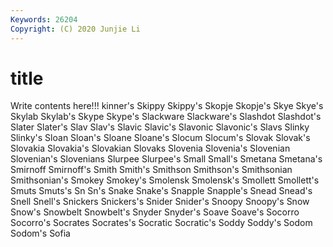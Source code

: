 ```yaml
---
Keywords: 26204
Copyright: (C) 2020 Junjie Li
---
```


# title

Write contents here!!!
kinner's 
Skippy 
Skippy's
Skopje 
Skopje's 
Skye 
Skye's 
Skylab 
Skylab's 
Skype 
Skype's 
Slackware 
Slackware's
Slashdot 
Slashdot's 
Slater 
Slater's 
Slav 
Slav's 
Slavic 
Slavic's 
Slavonic 
Slavonic's
Slavs 
Slinky 
Slinky's 
Sloan 
Sloan's 
Sloane 
Sloane's 
Slocum 
Slocum's 
Slovak
Slovak's 
Slovakia 
Slovakia's 
Slovakian 
Slovaks 
Slovenia 
Slovenia's 
Slovenian 
Slovenian's 
Slovenians
Slurpee 
Slurpee's 
Small 
Small's 
Smetana 
Smetana's 
Smirnoff 
Smirnoff's 
Smith 
Smith's
Smithson 
Smithson's 
Smithsonian 
Smithsonian's 
Smokey 
Smokey's 
Smolensk 
Smolensk's 
Smollett 
Smollett's
Smuts 
Smuts's 
Sn 
Sn's 
Snake 
Snake's 
Snapple 
Snapple's 
Snead 
Snead's
Snell 
Snell's 
Snickers 
Snickers's 
Snider 
Snider's 
Snoopy 
Snoopy's 
Snow 
Snow's
Snowbelt 
Snowbelt's 
Snyder 
Snyder's 
Soave 
Soave's 
Socorro 
Socorro's 
Socrates 
Socrates's
Socratic 
Socratic's 
Soddy 
Soddy's 
Sodom 
Sodom's 
Sofia 

